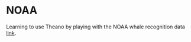 # NOAA

Learning to use Theano by playing with the NOAA whale recognition data [link](https://www.kaggle.com/c/noaa-right-whale-recognition).
